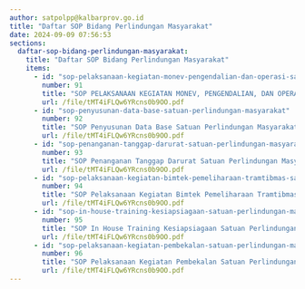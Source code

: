 ```yaml
---
author: satpolpp@kalbarprov.go.id
title: "Daftar SOP Bidang Perlindungan Masyarakat"
date: 2024-09-09 07:56:53
sections:
  daftar-sop-bidang-perlindungan-masyarakat:
    title: "Daftar SOP Bidang Perlindungan Masyarakat"
    items:
      - id: "sop-pelaksanaan-kegiatan-monev-pengendalian-dan-operasi-satuan-perlindungan-m"
        number: 91
        title: "SOP PELAKSANAAN KEGIATAN MONEV, PENGENDALIAN, DAN OPERASI SATUAN PERLINDUNGAN M"
        url: /file/tMT4iFLQw6YRcns0b9OO.pdf
      - id: "sop-penyusunan-data-base-satuan-perlindungan-masyarakat"
        number: 92
        title: "SOP Penyusunan Data Base Satuan Perlindungan Masyarakat"
        url: /file/tMT4iFLQw6YRcns0b9OO.pdf
      - id: "sop-penanganan-tanggap-darurat-satuan-perlindungan-masyarakat"
        number: 93
        title: "SOP Penanganan Tanggap Darurat Satuan Perlindungan Masyarakat"
        url: /file/tMT4iFLQw6YRcns0b9OO.pdf
      - id: "sop-pelaksanaan-kegiatan-bimtek-pemeliharaan-tramtibmas-satuan-perlindungan-masyarakat"
        number: 94
        title: "SOP Pelaksanaan Kegiatan Bimtek Pemeliharaan Tramtibmas Satuan Perlindungan Masyarakat"
        url: /file/tMT4iFLQw6YRcns0b9OO.pdf
      - id: "sop-in-house-training-kesiapsiagaan-satuan-perlindungan-masyarakat"
        number: 95
        title: "SOP In House Training Kesiapsiagaan Satuan Perlindungan Masyarakat"
        url: /file/tMT4iFLQw6YRcns0b9OO.pdf
      - id: "sop-pelaksanaan-kegiatan-pembekalan-satuan-perlindungan-masyarakat"
        number: 96
        title: "SOP Pelaksanaan Kegiatan Pembekalan Satuan Perlindungan Masyarakat"
        url: /file/tMT4iFLQw6YRcns0b9OO.pdf
---
```

